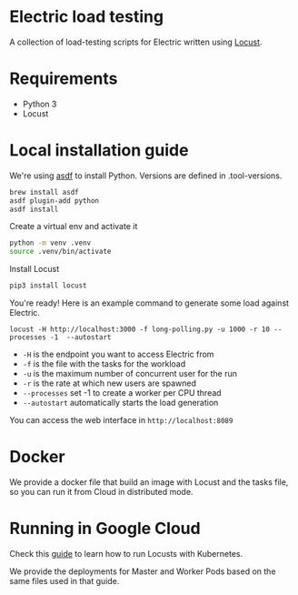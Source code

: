 # Electric load testing

A collection of load-testing scripts for Electric written using [Locust](https://github.com/locustio/locust).

# Requirements
- Python 3
- Locust

# Local installation guide
We're using [asdf](https://asdf-vm.com/) to install Python. Versions are defined in .tool-versions.

```bash
brew install asdf
asdf plugin-add python
asdf install
```

Create a virtual env and activate it
```bash
python -m venv .venv
source .venv/bin/activate
```

Install Locust
```bash
pip3 install locust
```

You're ready! 
Here is an example command to generate some load against Electric.
```
locust -H http://localhost:3000 -f long-polling.py -u 1000 -r 10 --processes -1  --autostart
```

- `-H` is the endpoint you want to access Electric from
- `-f` is the file with the tasks for the workload
- `-u` is the maximum number of concurrent user for the run
- `-r` is the rate at which new users are spawned
- `--processes` set -1 to create a worker per CPU thread
- `--autostart` automatically starts the load generation

You can access the web interface in ```http://localhost:8089```

# Docker
We provide a docker file that build an image with Locust and the tasks file, so you can run it from Cloud in distributed mode.


# Running in Google Cloud
Check this [guide](https://cloud.google.com/architecture/distributed-load-testing-using-gke) to learn how to run Locusts with Kubernetes.

We provide the deployments for Master and Worker Pods based on the same files used in that guide.






